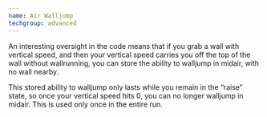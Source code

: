 ```yaml
---
name: Air Walljump
techgroup: advanced
---
```


An interesting oversight in the code means that if you grab a wall with vertical speed, and then your vertical speed carries you off the top of the wall without wallrunning, you can store the ability to walljump in midair, with no wall nearby.

This stored ability to walljump only lasts while you remain in the “raise” state, so once your vertical speed hits 0, you can no longer walljump in midair. This is used only once in the entire run. 
